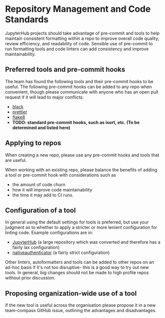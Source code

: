 # Repository Management and Code Standards

JupyterHub projects should take advantage of pre-commit and tools to help maintain consistent formatting within a repo to improve overall code quality, review efficiency, and readability of code.
Sensible use of pre-commit to run formatting tools and code linters can add consistency and improve maintainability.

## Preferred tools and pre-commit hooks

The team has found the following tools and their pre-commit hooks to be useful. The following pre-commit hooks can be added to any repo when convenient, though please communicate with anyone who has an open pull request if it will lead to major conflicts:

  - [black](https://black.readthedocs.io/)
  - [prettier](https://prettier.io/)
  - [flake8](https://flake8.pycqa.org/en/latest/)
  - **TODO: standard pre-commit hooks, such as isort, etc. (To be determined and listed here)**

## Applying to repos

When creating a new repo, please use any pre-commit hooks and tools that are useful.

When working with an existing repo, please balance the benefits of adding a tool or pre-commit hook with considerations such as
  - the amount of code churn
  - how it will improve code maintainability
  - the time it may add to CI runs.

## Configuration of a tool

In general using the default settings for tools is preferred, but use your judgment as to whether to apply a stricter or more lenient configuration for linting code.
Example configurations are in:

  - [JupyterHub](https://github.com/jupyterhub/jupyterhub/) (a large repository which was converted and therefore has a fairly lax configuration)
  - [nativeauthenticator](https://github.com/jupyterhub/nativeauthenticator) (a fairly strict configuration)

Other linters, autoformatters and tools can be added to other repos on an ad-hoc basis if it's not too disruptive- this is a good way to try out new tools.
In general, big changes should not be made to high profile repos without prior discussion.

## Proposing organization-wide use of a tool

If the new tool is useful across the organisation please propose it in a new team-compass GitHub issue, outlining the advantages and disadvantages.

